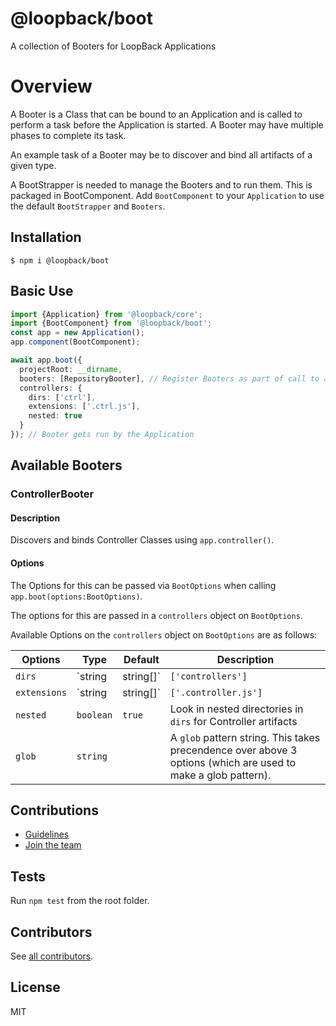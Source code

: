 # @loopback/boot

A collection of Booters for LoopBack Applications

# Overview

A Booter is a Class that can be bound to an Application and is called
to perform a task before the Application is started. A Booter may have multiple
phases to complete its task.

An example task of a Booter may be to discover and bind all artifacts of a
given type.

A BootStrapper is needed to manage the Booters and to run them. This is packaged
in BootComponent. Add `BootComponent` to your `Application` to use the default
`BootStrapper` and `Booters`.

## Installation

```shell
$ npm i @loopback/boot
```

## Basic Use

```ts
import {Application} from '@loopback/core';
import {BootComponent} from '@loopback/boot';
const app = new Application();
app.component(BootComponent);

await app.boot({
  projectRoot: __dirname,
  booters: [RepositoryBooter], // Register Booters as part of call to app.boot()
  controllers: {
    dirs: ['ctrl'],
    extensions: ['.ctrl.js'],
    nested: true
  }
}); // Booter gets run by the Application
```

## Available Booters

### ControllerBooter

#### Description
Discovers and binds Controller Classes using `app.controller()`.

#### Options
The Options for this can be passed via `BootOptions` when calling `app.boot(options:BootOptions)`.

The options for this are passed in a `controllers` object on `BootOptions`.

Available Options on the `controllers` object on `BootOptions` are as follows:

|Options|Type|Default|Description|
|-|-|-|-|
|`dirs`|`string | string[]`|`['controllers']`|Paths relative to projectRoot to look in for Controller artifacts|
|`extensions`|`string | string[]`|`['.controller.js']`|File extensions to match for Controller artifacts|
|`nested`|`boolean`|`true`|Look in nested directories in `dirs` for Controller artifacts|
|`glob`|`string`||A `glob` pattern string. This takes precendence over above 3 options (which are used to make a glob pattern).|

## Contributions

- [Guidelines](https://github.com/strongloop/loopback-next/wiki/Contributing#guidelines)
- [Join the team](https://github.com/strongloop/loopback-next/issues/110)

## Tests

Run `npm test` from the root folder.

## Contributors

See [all contributors](https://github.com/strongloop/loopback-next/graphs/contributors).

## License

MIT
